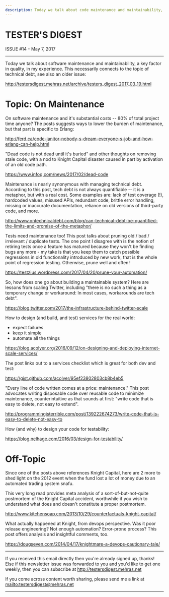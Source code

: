 ```yaml
---
description: Today we talk about code maintenance and maintainability, a key factor in quality, in my experience. This necessarily connects to the topic of technical debt.
---
```


TESTER'S DIGEST
===============
ISSUE #14 - May 7, 2017

---

Today we talk about software maintenance and maintainability, a key factor in quality, in my experience. This necessarily connects to the topic of technical debt, see also an older issue:

<http://testersdigest.mehras.net/archive/testers_digest_2017_03_19.html>

Topic: On Maintenance
=====================

On software maintenance and it's substantial costs -- 80% of total project time anyone? The posts suggests ways to lower the burden of maintenance, but that part is specific to Erlang:

<http://ferd.ca/code-janitor-nobody-s-dream-everyone-s-job-and-how-erlang-can-help.html>

"Dead code is not dead until it's buried" and other thoughts on removing stale code, with a nod to Knight Capital disaster caused in part by activation of an old code path.

<https://www.infoq.com/news/2017/02/dead-code>

Maintenance is nearly synonymous with managing technical debt. According to this post, tech debt is not always quantifiable -- it is a metaphor, but with a real cost. Some examples are: lack of test coverage (!), hardcoded values, misused APIs, redundant code, brittle error handling, missing or inaccurate documentation, reliance on old versions of third-party code, and more.

<http://www.ontechnicaldebt.com/blog/can-technical-debt-be-quantified-the-limits-and-promise-of-the-metaphor/>

Tests need maintenance too! This post talks about pruning old / bad / irrelevant / duplicate tests. The one point I disagree with is the notion of retiring tests once a feature has matured because they won't be finding bugs any more - my take is that you keep them to catch possible regressions in old functionality introduced by new work, that is the whole point of regression testing. Otherwise, prune well and often!

<https://testzius.wordpress.com/2017/04/20/prune-your-automation/>

So, how does one go about building a maintainable system? Here are lessons from scaling Twitter, including "there is no such a thing as a temporary change or workaround: In most cases, workarounds are tech debt".

<https://blog.twitter.com/2017/the-infrastructure-behind-twitter-scale>

How to design (and build, and test) services for the real world:
* expect failures
* keep it simple
* automate all the things

<https://blog.acolyer.org/2016/09/12/on-designing-and-deploying-internet-scale-services/>

The post links out to a services checklist which is great for both dev and test:

<https://gist.github.com/acolyer/95ef23802803cb8b4eb5>

"Every line of code written comes at a price: maintenance." This post advocates writing disposable code over reusable code to minimize maintenance, counterintuitive as that sounds at first: "write code that is easy to delete, not easy to extend".

<http://programmingisterrible.com/post/139222674273/write-code-that-is-easy-to-delete-not-easy-to>

How (and why) to design your code for testability:

<https://blog.nelhage.com/2016/03/design-for-testability/>


Off-Topic
=========

Since one of the posts above references Knight Capital, here are 2 more to shed light on the 2012 event when the fund lost a lot of money due to an automated trading system snafu.

This very long read provides meta analysis of a sort-of-but-not-quite postmortem of the Knight Capital accident, worthwhile if you wish to understand what does and doesn't constitute a proper postmortem.

<http://www.kitchensoap.com/2013/10/29/counterfactuals-knight-capital/>

What actually happened at Knight, from devops perspective. Was it poor release engineering? Not enough automation? Error-prone process? This post offers analysis and insightful comments, too.

<https://dougseven.com/2014/04/17/knightmare-a-devops-cautionary-tale/>

---

If you received this email directly then you're already signed up, thanks! Else
if this newsletter issue was forwarded to you and you'd like to get one weekly,
then you can subscribe at <http://testersdigest.mehras.net>

If you come across content worth sharing, please send me a link at
<mailto:testersdigest@mehras.net>

---
